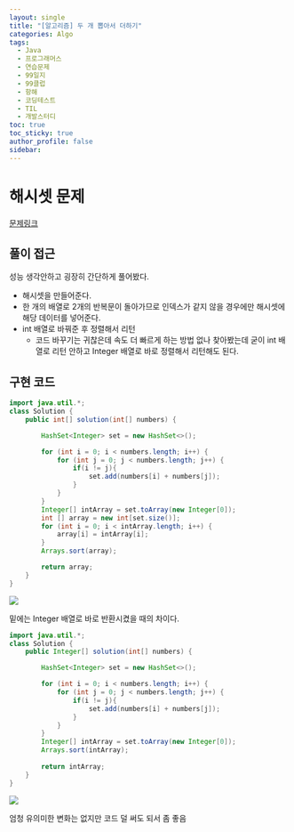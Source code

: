 ```yaml
---
layout: single
title: "[알고리즘] 두 개 뽑아서 더하기"
categories: Algo
tags:
  - Java
  - 프로그래머스
  - 연습문제
  - 99일지
  - 99클럽
  - 항해
  - 코딩테스트
  - TIL
  - 개발스터디
toc: true
toc_sticky: true
author_profile: false
sidebar:
---
```

# 해시셋 문제 

[문제링크](https://school.programmers.co.kr/learn/courses/30/lessons/68644)

## 풀이 접근

성능 생각안하고 굉장히 간단하게 풀어봤다.

- 해시셋을 만들어준다.
- 한 개의 배열로 2개의 반복문이 돌아가므로 인덱스가 같지 않을 경우에만 해시셋에 해당 데이터를 넣어준다.
- int 배열로 바꿔준 후 정렬해서 리턴
	- 코드 바꾸기는 귀찮은데 속도 더 빠르게 하는 방법 없나 찾아봤는데 굳이 int 배열로 리턴 안하고 Integer 배열로 바로 정렬해서 리턴해도 된다.


## 구현 코드

```java
import java.util.*;
class Solution {
    public int[] solution(int[] numbers) {

        HashSet<Integer> set = new HashSet<>();

        for (int i = 0; i < numbers.length; i++) {
            for (int j = 0; j < numbers.length; j++) {
                if(i != j){
                    set.add(numbers[i] + numbers[j]);
                }
            }
        }
        Integer[] intArray = set.toArray(new Integer[0]);
        int [] array = new int[set.size()];
        for (int i = 0; i < intArray.length; i++) {
            array[i] = intArray[i];
        }
	    Arrays.sort(array);

        return array;
    }
}
```

![](https://i.imgur.com/2VnFMJG.png)

밑에는 Integer 배열로 바로 반환시켰을 때의 차이다.

```java
import java.util.*;
class Solution {
    public Integer[] solution(int[] numbers) {

        HashSet<Integer> set = new HashSet<>();

        for (int i = 0; i < numbers.length; i++) {
            for (int j = 0; j < numbers.length; j++) {
                if(i != j){
                    set.add(numbers[i] + numbers[j]);
                }
            }
        }
        Integer[] intArray = set.toArray(new Integer[0]);
        Arrays.sort(intArray);
     
        return intArray;
    }
}
```

![](https://i.imgur.com/C5KSjqI.png)

엄청 유의미한 변화는 없지만 코드 덜 써도 되서 좀 좋음